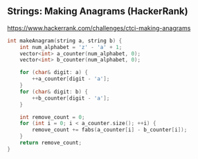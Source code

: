 ## Strings: Making Anagrams (HackerRank)

<https://www.hackerrank.com/challenges/ctci-making-anagrams>

```C++
int makeAnagram(string a, string b) {
    int num_alphabet = 'z' - 'a' + 1;
    vector<int> a_counter(num_alphabet, 0);
    vector<int> b_counter(num_alphabet, 0);

    for (char& digit: a) {
        ++a_counter[digit - 'a'];
    }
    for (char& digit: b) {
        ++b_counter[digit - 'a'];
    }

    int remove_count = 0;
    for (int i = 0; i < a_counter.size(); ++i) {
        remove_count += fabs(a_counter[i] - b_counter[i]);
    }
    return remove_count;
}
```
